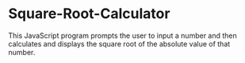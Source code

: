# Square-Root-Calculator
This JavaScript program prompts the user to input a number and then calculates and displays the square root of the absolute value of that number.
